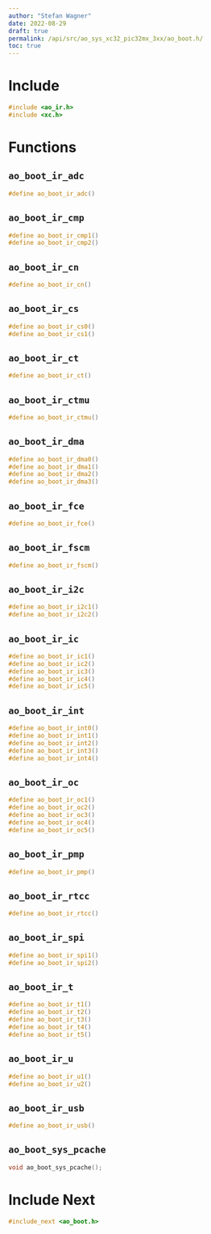 ```yaml
---
author: "Stefan Wagner"
date: 2022-08-29
draft: true
permalink: /api/src/ao_sys_xc32_pic32mx_3xx/ao_boot.h/
toc: true
---
```


# Include

```c
#include <ao_ir.h>
#include <xc.h>
```

# Functions

## `ao_boot_ir_adc`

```c
#define ao_boot_ir_adc()
```

## `ao_boot_ir_cmp`

```c
#define ao_boot_ir_cmp1()
#define ao_boot_ir_cmp2()
```

## `ao_boot_ir_cn`

```c
#define ao_boot_ir_cn()
```

## `ao_boot_ir_cs`

```c
#define ao_boot_ir_cs0()
#define ao_boot_ir_cs1()
```

## `ao_boot_ir_ct`

```c
#define ao_boot_ir_ct()
```

## `ao_boot_ir_ctmu`

```c
#define ao_boot_ir_ctmu()
```

## `ao_boot_ir_dma`

```c
#define ao_boot_ir_dma0()
#define ao_boot_ir_dma1()
#define ao_boot_ir_dma2()
#define ao_boot_ir_dma3()
```

## `ao_boot_ir_fce`

```c
#define ao_boot_ir_fce()
```

## `ao_boot_ir_fscm`

```c
#define ao_boot_ir_fscm()
```

## `ao_boot_ir_i2c`

```c
#define ao_boot_ir_i2c1()
#define ao_boot_ir_i2c2()
```

## `ao_boot_ir_ic`

```c
#define ao_boot_ir_ic1()
#define ao_boot_ir_ic2()
#define ao_boot_ir_ic3()
#define ao_boot_ir_ic4()
#define ao_boot_ir_ic5()
```

## `ao_boot_ir_int`

```c
#define ao_boot_ir_int0()
#define ao_boot_ir_int1()
#define ao_boot_ir_int2()
#define ao_boot_ir_int3()
#define ao_boot_ir_int4()
```

## `ao_boot_ir_oc`

```c
#define ao_boot_ir_oc1()
#define ao_boot_ir_oc2()
#define ao_boot_ir_oc3()
#define ao_boot_ir_oc4()
#define ao_boot_ir_oc5()
```

## `ao_boot_ir_pmp`

```c
#define ao_boot_ir_pmp()
```

## `ao_boot_ir_rtcc`

```c
#define ao_boot_ir_rtcc()
```

## `ao_boot_ir_spi`

```c
#define ao_boot_ir_spi1()
#define ao_boot_ir_spi2()
```

## `ao_boot_ir_t`

```c
#define ao_boot_ir_t1()
#define ao_boot_ir_t2()
#define ao_boot_ir_t3()
#define ao_boot_ir_t4()
#define ao_boot_ir_t5()
```

## `ao_boot_ir_u`

```c
#define ao_boot_ir_u1()
#define ao_boot_ir_u2()
```

## `ao_boot_ir_usb`

```c
#define ao_boot_ir_usb()
```

## `ao_boot_sys_pcache`

```c
void ao_boot_sys_pcache();
```

# Include Next

```c
#include_next <ao_boot.h>
```
